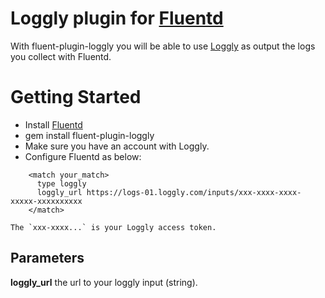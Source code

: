 Loggly plugin for [Fluentd](http://www.fluentd.org)
=============
With fluent-plugin-loggly you will be able to use [Loggly](http://loggly.com) as output the logs you collect with Fluentd.

# Getting Started
* Install [Fluentd](http://www.fluentd.org/download)
* gem install fluent-plugin-loggly
* Make sure you have an account with Loggly.
* Configure Fluentd as below:
~~~~~
    <match your_match>
      type loggly
      loggly_url https://logs-01.loggly.com/inputs/xxx-xxxx-xxxx-xxxxx-xxxxxxxxxx
    </match>
~~~~~
    The `xxx-xxxx...` is your Loggly access token.

## Parameters
**loggly_url** the url to your loggly input (string).

